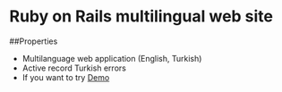 Ruby on Rails multilingual web site
========

##Properties
+ Multilanguage web application (English, Turkish)
+ Active record Turkish errors
+ If you want to try 
[Demo](http://multilingual-site.herokuapp.com/)
 

